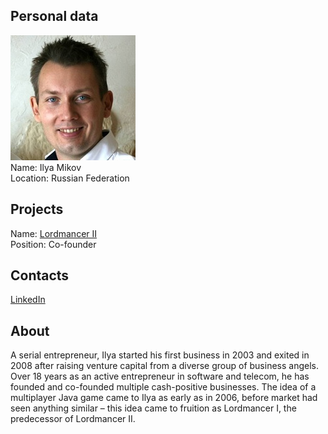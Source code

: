 ## Personal data
![ilya mikov photo](photo/ilya_mikov.jpg)  
Name:   Ilya Mikov  
Location: Russian Federation  
## Projects 
Name: [Lordmancer II](../projects/lordmancer_II.md)  
Position: Co-founder   
## Contacts
[LinkedIn](https://www.linkedin.com/in/ilyamikov/)    
## About
A serial entrepreneur, Ilya started his first business in 2003 and exited in 2008 after raising venture capital from a diverse group of business angels. Over 18 years as an active entrepreneur in software and telecom, he has founded and co-founded multiple cash-positive businesses. The idea of a multiplayer Java game came to Ilya as early as in 2006, before market had seen anything similar – this idea came to fruition as Lordmancer I, the predecessor of Lordmancer II.
